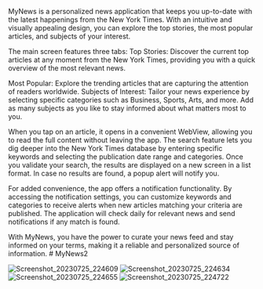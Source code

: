 MyNews is a personalized news application that keeps you up-to-date with the latest happenings from the New York Times. With an intuitive and visually appealing design, you can explore the top stories, the most popular articles, and subjects of your interest.

The main screen features three tabs:
Top Stories: Discover the current top articles at any moment from the New York Times, providing you with a quick overview of the most relevant news.

Most Popular: Explore the trending articles that are capturing the attention of readers worldwide.
Subjects of Interest: Tailor your news experience by selecting specific categories such as Business, Sports, Arts, and more. Add as many subjects as you like to stay informed about what matters most to you.

When you tap on an article, it opens in a convenient WebView, allowing you to read the full content without leaving the app.
The search feature lets you dig deeper into the New York Times database by entering specific keywords and selecting the publication date range and categories. Once you validate your search, the results are displayed on a new screen in a list format. In case no results are found, a popup alert will notify you.

For added convenience, the app offers a notification functionality. By accessing the notification settings, you can customize keywords and categories to receive alerts when new articles matching your criteria are published. The application will check daily for relevant news and send notifications if any match is found.

With MyNews, you have the power to curate your news feed and stay informed on your terms, making it a reliable and personalized source of information. # MyNews2

![Screenshot_20230725_224609](https://github.com/kozdemir80/MyNews2/assets/84885403/62f61fcc-1be4-4454-8c1c-ace4ca065657)
![Screenshot_20230725_224634](https://github.com/kozdemir80/MyNews2/assets/84885403/a59221a8-79a3-4c86-96e1-7d152f5fb378)
![Screenshot_20230725_224655](https://github.com/kozdemir80/MyNews2/assets/84885403/70a7b536-eb1e-470d-a703-2107fd17dcb2)
![Screenshot_20230725_224722](https://github.com/kozdemir80/MyNews2/assets/84885403/ee90ec5a-9af9-411c-b3b2-91c98aef2c42)
